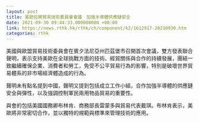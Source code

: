 ```yaml
---
layout: post
title: 美歐召開貿易技術委員會會議　加強半導體供應鏈安全
date: 2021-09-30 09:44:33.000000000 +08:00
link: https://news.rthk.hk/rthk/ch/component/k2/1612917-20210930.htm
categories: rthk
---
```


美國與歐盟貿易技術委員會在賓夕法尼亞州匹茲堡市召開首次會議，雙方發表聯合聲明，表示支持美歐在全球挑戰方面的技術、經貿關係與合作的持續發展，團結一致繼續確保企業、消費者和勞工，免受不公平貿易行為的影響，特別是破壞世界貿易體系的非市場經濟體造成的行為。

聲明未有點名提到中國，聲明又提到包括成立工作小組，合作加強半導體的供應鏈安全與彈性，以及強調控制軍民兩用物品貿易的重要性。

與會的包括美國國務卿布林肯、商務部長雷蒙多與貿易代表戴琪。布林肯表示，美歐將非常密切合作，並以獨特的規範與標準來管理技術的應用。
